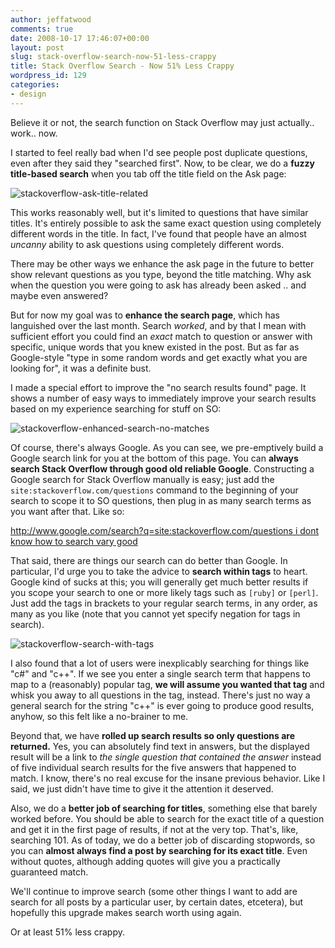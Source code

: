 ```yaml
---
author: jeffatwood
comments: true
date: 2008-10-17 17:46:07+00:00
layout: post
slug: stack-overflow-search-now-51-less-crappy
title: Stack Overflow Search - Now 51% Less Crappy
wordpress_id: 129
categories:
- design
---
```



Believe it or not, the search function on Stack Overflow may just actually.. work.. now.



I started to feel really bad when I'd see people post duplicate questions, even after they said they "searched first". Now, to be clear, we do a **fuzzy title-based search** when you tab off the title field on the Ask page:



![stackoverflow-ask-title-related](http://blog.stackoverflow.com/wp-content/uploads/stackoverflow-ask-title-related.png)



This works reasonably well, but it's limited to questions that have similar titles. It's entirely possible to ask the same exact question using completely different words in the title. In fact, I've found that people have an almost _uncanny_ ability to ask questions using completely different words. 



There may be other ways we enhance the ask page in the future to better show relevant questions as you type, beyond the title matching. Why ask when the question you were going to ask has already been asked .. and maybe even answered?



But for now my goal was to **enhance the search page**, which has languished over the last month. Search _worked_, and by that I mean with sufficient effort you could find an _exact_ match to question or answer with specific, unique words that you knew existed in the post. But as far as Google-style "type in some random words and get exactly what you are looking for", it was a definite bust.



I made a special effort to improve the "no search results found" page. It shows a number of easy ways to immediately improve your search results based on my experience searching for stuff on SO:



![stackoverflow-enhanced-search-no-matches](http://blog.stackoverflow.com/wp-content/uploads/stackoverflow-enhanced-search-no-matches.png)



Of course, there's always Google. As you can see, we pre-emptively build a Google search link for you at the bottom of this page. You can **always search Stack Overflow through good old reliable Google**. Constructing a Google search for Stack Overflow manually is easy; just add the `site:stackoverflow.com/questions` command to the beginning of your search to scope it to SO questions, then plug in as many search terms as you want after that. Like so:



[http://www.google.com/search?q=site:stackoverflow.com/questions i dont know how to search vary good](http://www.google.com/search?q=site:stackoverflow.com/questions+i+dont+know+how+to+search+vary+good)



That said, there are things our search can do better than Google. In particular, I'd urge you to take the advice to **search within tags** to heart. Google kind of sucks at this; you will generally get much better results if you scope your search to one or more likely tags such as `[ruby]` or `[perl]`. Just add the tags in brackets to your regular search terms, in any order, as many as you like (note that you cannot yet specify negation for tags in search).



![stackoverflow-search-with-tags](http://blog.stackoverflow.com/wp-content/uploads/stackoverflow-search-with-tags.png)



I also found that a lot of users were inexplicably searching for things like "c#" and "c++". If we see you enter a single search term that happens to map to a (reasonably) popular tag, **we will assume you wanted that tag** and whisk you away to all questions in the tag, instead. There's just no way a general search for the string "c++" is ever going to produce good results, anyhow, so this felt like a no-brainer to me.



Beyond that, we have **rolled up search results so only questions are returned.** Yes, you can absolutely find text in answers, but the displayed result will be a link to _the single question that contained the answer_ instead of five individual search results for the five answers that happened to match. I know, there's no real excuse for the insane previous behavior. Like I said, we just didn't have time to give it the attention it deserved.



Also, we do a **better job of searching for titles**, something else that barely worked before. You should be able to search for the exact title of a question and get it in the first page of results, if not at the very top. That's, like, searching 101. As of today, we do a better job of discarding stopwords, so you can **almost always find a post by searching for its exact title**. Even without quotes, although adding quotes will give you a practically guaranteed match.



We'll continue to improve search (some other things I want to add are search for all posts by a particular user, by certain dates, etcetera), but hopefully this upgrade makes search worth using again.



Or at least 51% less crappy.

